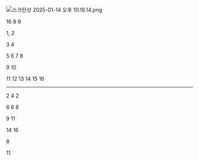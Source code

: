 ![스크린샷 2025-01-14 오후 10.18.14.png](..%2F..%2F..%2F..%2F..%2F..%2F..%2Fvar%2Ffolders%2Fm4%2Fn9zxyvgx4lx03pl_7nrbhpyr0000gn%2FT%2FTemporaryItems%2FNSIRD_screencaptureui_MRpiuB%2F%EC%8A%A4%ED%81%AC%EB%A6%B0%EC%83%B7%202025-01-14%20%EC%98%A4%ED%9B%84%2010.18.14.png)


16 8 9 


1, 2
      
3 4 
    
5 6 
7 8

9 10 

11 12 
13 14 
15 16 

---

2 4   2 
         
6 8   8 

9 11 

14 16 


8 

11 

